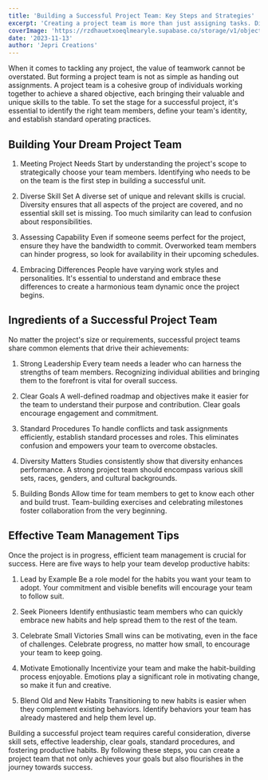 ```yaml
---
title: 'Building a Successful Project Team: Key Steps and Strategies'
excerpt: 'Creating a project team is more than just assigning tasks. Discover the secrets to project team success and the strategies that make it happen.'
coverImage: 'https://rzdhauetxoeqlmearyle.supabase.co/storage/v1/object/public/posts/building-a-successful-project-team/hero.jpeg'
date: '2023-11-13'
author: 'Jepri Creations'
---
```


When it comes to tackling any project, the value of teamwork cannot be overstated. But forming a project team is not as simple as handing out assignments. A project team is a cohesive group of individuals working together to achieve a shared objective, each bringing their valuable and unique skills to the table. To set the stage for a successful project, it's essential to identify the right team members, define your team's identity, and establish standard operating practices.

## Building Your Dream Project Team

1. Meeting Project Needs
   Start by understanding the project's scope to strategically choose your team members. Identifying who needs to be on the team is the first step in building a successful unit.

2. Diverse Skill Set
   A diverse set of unique and relevant skills is crucial. Diversity ensures that all aspects of the project are covered, and no essential skill set is missing. Too much similarity can lead to confusion about responsibilities.

3. Assessing Capability
   Even if someone seems perfect for the project, ensure they have the bandwidth to commit. Overworked team members can hinder progress, so look for availability in their upcoming schedules.

4. Embracing Differences
   People have varying work styles and personalities. It's essential to understand and embrace these differences to create a harmonious team dynamic once the project begins.

## Ingredients of a Successful Project Team

No matter the project's size or requirements, successful project teams share common elements that drive their achievements:

1. Strong Leadership
   Every team needs a leader who can harness the strengths of team members. Recognizing individual abilities and bringing them to the forefront is vital for overall success.

2. Clear Goals
   A well-defined roadmap and objectives make it easier for the team to understand their purpose and contribution. Clear goals encourage engagement and commitment.

3. Standard Procedures
   To handle conflicts and task assignments efficiently, establish standard processes and roles. This eliminates confusion and empowers your team to overcome obstacles.

4. Diversity Matters
   Studies consistently show that diversity enhances performance. A strong project team should encompass various skill sets, races, genders, and cultural backgrounds.

5. Building Bonds
   Allow time for team members to get to know each other and build trust. Team-building exercises and celebrating milestones foster collaboration from the very beginning.

## Effective Team Management Tips

Once the project is in progress, efficient team management is crucial for success. Here are five ways to help your team develop productive habits:

1. Lead by Example
   Be a role model for the habits you want your team to adopt. Your commitment and visible benefits will encourage your team to follow suit.

2. Seek Pioneers
   Identify enthusiastic team members who can quickly embrace new habits and help spread them to the rest of the team.

3. Celebrate Small Victories
   Small wins can be motivating, even in the face of challenges. Celebrate progress, no matter how small, to encourage your team to keep going.

4. Motivate Emotionally
   Incentivize your team and make the habit-building process enjoyable. Emotions play a significant role in motivating change, so make it fun and creative.

5. Blend Old and New Habits
   Transitioning to new habits is easier when they complement existing behaviors. Identify behaviors your team has already mastered and help them level up.

Building a successful project team requires careful consideration, diverse skill sets, effective leadership, clear goals, standard procedures, and fostering productive habits. By following these steps, you can create a project team that not only achieves your goals but also flourishes in the journey towards success.
